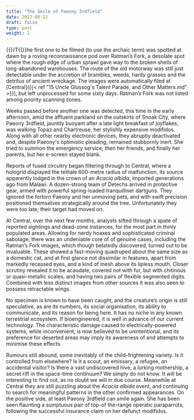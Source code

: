 ```yaml
---
title: "The Smile of Paeony 3rdfield"
date: 2012-08-22
draft: false
type: post
weight: 1
---
```


{{<glyph>}}T{{</glyph>}}he first one to be filmed (to use the archaic term) was spotted at dawn by a roving reconnaissance pod over Ratman’s Fork, a desolate spot where the rough edge of urban sprawl gave way to the broken shells of long-abandoned warehouses. The route of the old motorway was still just detectable under the accretion of brambles, weeds, hardy grasses and the detritus of ancient wreckage. The images were automatically filed at [Central]({{< ref "15 Uncle Glussog's Talent Parade, and Other Matters.md" >}}), but left unprocessed for some sixty days. Ratman’s Fork was not listed among priority scanning zones.

Weeks passed before another one was detected, this time in the early afternoon, amid the affluent parkland on the outskirts of Snoak City, where Paeony 3rdfield, jauntily buoyant after a late light breakfast of joyflakes, was walking Topaz and Chartreuse, her stylishly expensive modifidos. Along with all other nearby electronic devices, they abruptly deactivated and, despite Paeony's optimistic pleading, remained stubbornly inert. She tried to summon the emergency service, then her friends, and finally her parents, but her e-screen stayed blank.

Reports of fused circuitry began filtering through to Central, where a hologrid displayed the telltale 600-metre radius of malfunction, its source apparently lodged in the crown of an *Acacia albida*, imported generations ago from Malawi. A dozen-strong team of Detechs arrived in protective gear, armed with powerful spring-loaded tranquilliser dartguns. They ignored the forlorn Paeony and her unmoving pets, and with swift precision positioned themselves strategically around the tree. Unfortunately they were too late; their target had moved on.

At Central, over the next few months, analysts sifted through a spate of reported sightings and dead-zone instances, for the most part in thinly populated areas. Allowing for nerdy hoaxes and sophisticated criminal sabotage, there was an undeniable core of of genuine cases, including the Ratman’s Fork images, which though belatedly discovered, turned out to be invaluable. These showed a fast-moving quadruped about the same size as a domestic cat, and at first glance not dissimilar in features, apart from markedly recessed eyes, and a kind of mesh above its lipless mouth. Closer scrutiny revealed it to be acaudate, covered not with fur, but with chitinous or quasi-metallic scales, and having two pairs of flexible segmented digits. Combined with less distinct images from other sources it was also seen to possess retractable wings.

No specimen is known to have been caught, and the creature’s origin is still speculative, as are its numbers, its social organisation, its ability to communicate, and its reason for being here. It has no niche in any known terrestrial ecosystem. If bioengineered, it is well in advance of our current technology. The characteristic damage caused to electrically-powered systems, while inconvenient, is now believed to be unintentional, and its preference for deserted areas may imply its awareness of and attempts to minimise these effects.

Rumours still abound, some inevitably of the child-frightening variety. Is it controlled from elsewhere? Is it a scout, an emissary, a refugee, an accidental visitor? Is there a vast undiscovered hive, a lurking mothership, a secret rift in the space-time continuum? We simply do not know. It will be interesting to find out, as no doubt we will in due course. Meanwhile at Central they are still puzzling about the *Acacia albida* event, and continuing to search for meaningful patterns in the other confirmed appearances. On the positive side, at least Paeony 3rdfield can smile again. She has been seen flaunting a sumptuous pair of top-of the-range operatic paraparrots, following the successful insurance claim on her defunct modifidos.